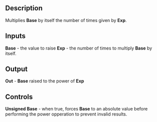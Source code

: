 ## Description
Multiplies **Base** by itself the number of times given by **Exp**.

## Inputs
**Base** - the value to raise
**Exp** - the number of times to multiply **Base** by itself.

## Output
**Out** - **Base** raised to the power of **Exp**

## Controls
**Unsigned Base** - when true, forces **Base** to an absolute value before performing the power opperation to prevent invalid results.